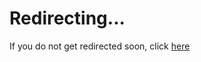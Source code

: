 # Redirecting...

If you do not get redirected soon, click [here](https://www.modrinth.com/mod/zwish)

<script type="text/javascript">
  window.location.replace(document.querySelector('a').href);
</script>